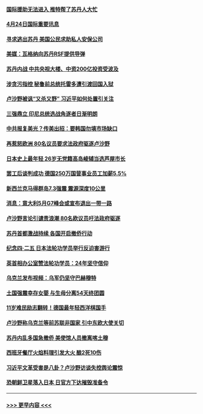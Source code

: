 #### [国际援助无法进入 推特帮了苏丹人大忙](../pages/prog202/a103697847.md?t=04242143) 
#### [4月24日国际重要讯息](../pages/prog202/a103697890.md?t=04242143) 
#### [寻求逃出苏丹 美国公民求助私人安保公司](../pages/prog202/a103697837.md?t=04242143) 
#### [美媒：瓦格纳向苏丹RSF提供导弹](../pages/prog202/a103697832.md?t=04242143) 
#### [苏丹内战 中共央视大楼、中资200亿投资受波及](../pages/prog202/a103697811.md?t=04242143) 
#### [涉贪污指控 秘鲁前总统托雷多遭引渡回国入狱](../pages/prog202/a103697777.md?t=04242143) 
#### [卢沙野被讽“又杀又野” 习近平如何处置引关注](../pages/prog202/a103697759.md?t=04242143) 
#### [三强鼎立 印尼总统选战角逐者日渐明朗](../pages/prog202/a103697720.md?t=04242143) 
#### [中共报复美光？传美出招：要韩国勿填市场缺口](../pages/prog202/a103697716.md?t=04242143) 
#### [再惹怒欧洲 80名议员要求法政府驱逐卢沙野](../pages/prog202/a103697705.md?t=04242143) 
#### [日本史上最年轻 26岁无党籍高岛崚辅当选芦屋市长](../pages/prog202/a103697692.md?t=04242143) 
#### [罢工后谈判成功 德国250万国营事业员工加薪5.5%](../pages/prog202/a103697641.md?t=04242143) 
#### [新西兰克马得群岛7.3强震 震源深度10公里](../pages/prog202/a103697633.md?t=04242143) 
#### [消息：意大利5月G7峰会或宣布退出一带一路](../pages/prog202/a103697480.md?t=04242143) 
#### [卢沙野言论引谴责浪潮 80名欧议员吁法政府驱逐](../pages/prog202/a103697486.md?t=04242143) 
#### [苏丹首都激战持续 各国开启撤侨行动](../pages/prog202/a103697481.md?t=04242143) 
#### [纪念四·二五  日本法轮功学员举行反迫害游行](../pages/prog202/a103697364.md?t=04242143) 
#### [英首相办公室赞法轮功学员：24年坚守信仰](../pages/prog202/a103697357.md?t=04242143) 
#### [乌克兰发布视频：乌军仍坚守巴赫穆特](../pages/prog202/a103697360.md?t=04242143) 
#### [土国强震幸存女婴 与生母分离54天终团圆](../pages/prog202/a103697235.md?t=04242143) 
#### [11岁难民励志翻转！德国最年轻西洋棋国手](../pages/prog202/a103697220.md?t=04242143) 
#### [卢沙野称乌克兰等前苏联非国家 引中东欧大使关切](../pages/prog202/a103697208.md?t=04242143) 
#### [苏丹内乱多国急撤侨 美使馆人员撤离喀土穆](../pages/prog202/a103697185.md?t=04242143) 
#### [西班牙餐厅火焰料理引发大火 酿2死10伤](../pages/prog202/a103697140.md?t=04242143) 
#### [习近平文革受害是八卦？卢沙野访谈失控舆论震惊](../pages/prog202/a103697101.md?t=04242143) 
#### [恐朝鲜卫星落入日本 日官方下达摧毁准备令](../pages/prog202/a103697070.md?t=04242143) 

----
#### [ >>> 更早内容 <<< ](../indexes/prog202-earlier.md)
